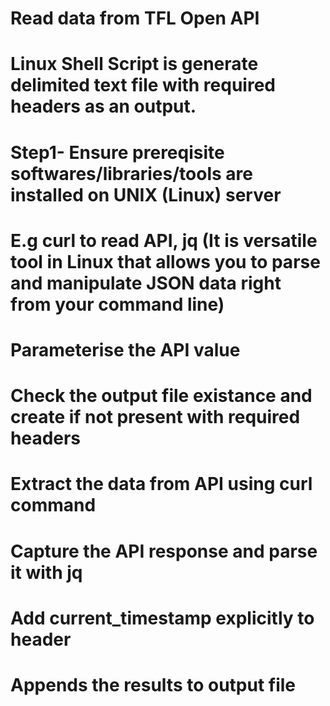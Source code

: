 # Read data from TFL Open API
# Linux Shell Script is generate delimited text file with required headers as an output.
# Step1- Ensure prereqisite softwares/libraries/tools are installed on UNIX (Linux) server
# E.g curl to read API, jq (It is versatile tool in Linux that allows you to parse and manipulate JSON data right from your command line) 
# Parameterise the API value
# Check the output file existance and create if not present with required headers

# Extract the data from API using curl command
# Capture the API response and parse it with jq 
# Add current_timestamp explicitly to header
# Appends the results to output file
